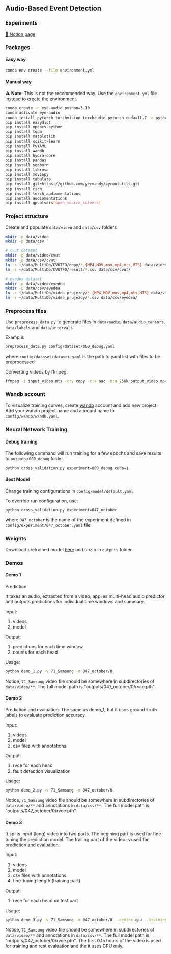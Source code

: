## Audio-Based Event Detection

### Experiments

[📖 Notion page](https://www.notion.so/yermandy/Audio-Based-Event-Detection-840a4b52f9a04aaf9f017610c4a7c91e)

### Packages

#### Easy way

``` bash
conda env create --file environment.yml
```

#### Manual way

:warning: **Note**: This is not the recommended way. Use the `environment.yml` file instead to create the environment.

``` bash
conda create -n eye-audio python=3.10 
conda activate eye-audio
conda install pytorch torchvision torchaudio pytorch-cuda=11.7 -c pytorch -c nvidia
pip install easydict 
pip install opencv-python
pip install tqdm
pip install matplotlib
pip install scikit-learn
pip install PyYAML
pip install wandb
pip install hydra-core
pip install pandas
pip install seaborn
pip install librosa
pip install moviepy
pip install tabulate
pip install git+https://github.com/yermandy/pyrootutils.git
pip install rich
pip install torch_audiomentations
pip install audiomentations
pip install qpsolvers[open_source_solvers]
```

### Project structure

Create and populate `data/video` and `data/csv` folders
``` bash
mkdir -p data/video
mkdir -p data/csv

# cvut dataset
mkdir -p data/video/cvut
mkdir -p data/csv/cvut
ln -s ~/data/MultiDo/CVUTFD/copy/*.{MP4,MOV,mov,mp4,mts,MTS} data/video/cvut/
ln -s ~/data/MultiDo/CVUTFD/result/*.csv data/csv/cvut/

# eyedea dataset
mkdir -p data/video/eyedea
mkdir -p data/csv/eyedea
ln -s ~/data/MultiDo/videa_prujezdy/*.{MP4,MOV,mov,mp4,mts,MTS} data/video/eyedea/
ln -s ~/data/MultiDo/videa_prujezdy/*.csv data/csv/eyedea/
```

### Preprocess files

Use `preprocess_data.py` to generate files in `data/audio`, `data/audio_tensors`, `data/labels` and `data/intervals` 

Example:

``` bash
preprocess_data.py config/dataset/000_debug.yaml
```

where `config/dataset/dataset.yaml` is the path to yaml list with files to be preprocessed

Converting videos by ffmpeg:
``` bash
ffmpeg -i input_video.mts -c:v copy -c:a aac -b:a 256k output_video.mp4
```


### Wandb account

To visualize training curves, create [wandb](https://wandb.ai/) account and add new project. Add your wandb project name and account name to `config/wandb/wandb.yaml`.

### Neural Network Training

#### Debug training

The following command will run training for a few epochs and save results to `outputs/000_debug` folder

``` bash
python cross_validation.py experiment=000_debug cuda=1
```

#### Best Model

Change training configurations in `config/model/default.yaml`

To override run configuration, use:
``` bash
python cross_validation.py experiment=047_october
```

where `047_october` is the name of the experiment defined in `config/experiment/047_october.yaml` file


### Weights

Download pretrained model [here](https://drive.google.com/file/d/1v6vbDJDzXYF-nHO7PFSXa3hgL8ttfppY) and unzip in `outputs` folder

### Demos

#### Demo 1

Prediction.

It takes an audio, extracted from a video, applies multi-head audio predictor and outputs predictions for individual time windows and summary. 

Input:
1. videos
2. model

Output:
1. predictions for each time window
2. counts for each head

Usage:

``` bash
python demo_1.py -v 71_Samsung -m 047_october/0
```

Notice, `71_Samsung` video file should be somewhere in subdirectories of `data/video/**`. The full model path is "outputs/047_october/0/rvce.pth". 

#### Demo 2

Prediction and evaluation. The same as demo_1, but it uses ground-truth labels to evaluate prediction accuracy.

Input:
1. videos
2. model
3. csv files with annotations

Output:
1. rvce for each head
2. fault detection visualization

Usage:

``` bash
python demo_2.py -v 71_Samsung -m 047_october/0
```

Notice, `71_Samsung` video file should be somewhere in subdirectories of `data/video/**` and annotations in `data/csv/**`. The full model path is "outputs/047_october/0/rvce.pth". 

#### Demo 3

It splits input (long) video into two parts. The begining part is used for fine-tuning the prediction model. The trailing part of the video is used for prediction and evaluation.

Input:
1. videos
2. model
3. csv files with annotations
4. fine-tuning length (training part)

Output:
1. rvce for each head on test part

Usage:

``` bash
python demo_3.py -v 71_Samsung -m 047_october/0 --device cpu --training_hours 0.15
```

Notice, `71_Samsung` video file should be somewhere in subdirectories of `data/video/**` and annotations in `data/csv/**`. The full model path is "outputs/047_october/0/rvce.pth". The first 0.15 hours of the video is used for training and rest evaluation and the it uses CPU only.
